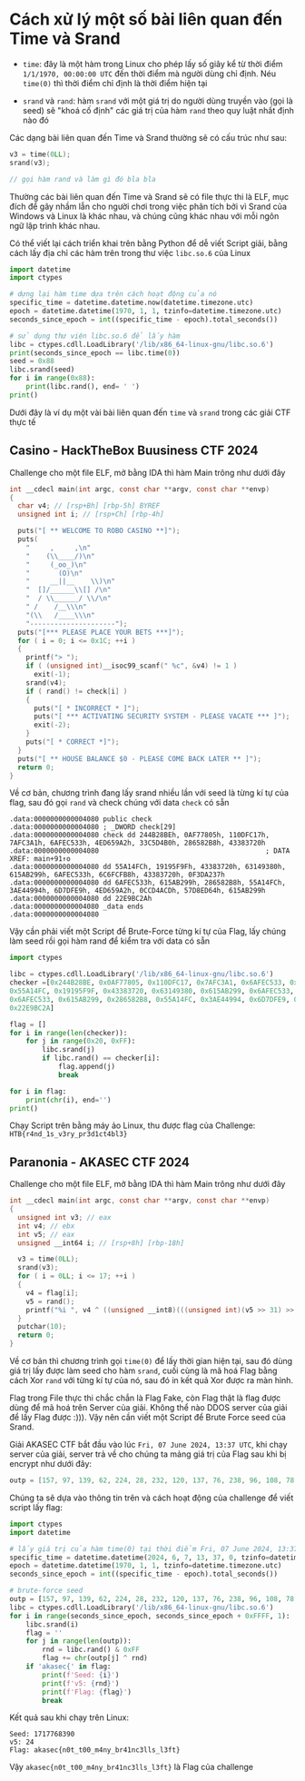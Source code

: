 # Cách xử lý một số bài liên quan đến Time và Srand

- ``time``: đây là một hàm trong Linux cho phép lấy số giây kể từ thời điểm ``1/1/1970, 00:00:00 UTC`` đến thời điểm mà người dùng chỉ định. Néu ``time(0)`` thì thời điểm chỉ định là thời điểm hiện tại

- ``srand`` và ``rand``: hàm ``srand`` với một giá trị do người dùng truyền vào (gọi là seed) sẽ "khoá cố định" các giá trị của hàm ``rand`` theo quy luật nhất định nào đó

Các dạng bài liên quan đến Time và Srand thường sẽ có cấu trúc như sau:

```C
v3 = time(0LL);
srand(v3);

// gọi hàm rand và làm gì đó bla bla
```

Thường các bài liên quan đến Time và Srand sẽ có file thực thi là ELF, mục đích để gây nhầm lẫn cho người chơi trong việc phân tích bởi vì Srand của Windows và Linux là khác nhau, và chúng cũng khác nhau với mỗi ngôn ngữ lập trình khác nhau.

Có thể viết lại cách triển khai trên bằng Python để dễ viết Script giải, bằng cách lấy địa chỉ các hàm trên trong thư việc ``libc.so.6`` của Linux

```python
import datetime
import ctypes

# dựng lại hàm time dựa trên cách hoạt động của nó
specific_time = datetime.datetime.now(datetime.timezone.utc)
epoch = datetime.datetime(1970, 1, 1, tzinfo=datetime.timezone.utc)
seconds_since_epoch = int((specific_time - epoch).total_seconds())

# sử dụng thư viện libc.so.6 để lấy hàm
libc = ctypes.cdll.LoadLibrary('/lib/x86_64-linux-gnu/libc.so.6')
print(seconds_since_epoch == libc.time(0))
seed = 0x88
libc.srand(seed)
for i in range(0x88):
    print(libc.rand(), end= ' ')
print()
```

Dưới đây là ví dụ một vài bài liên quan đến ``time`` và ``srand`` trong các giải CTF thực tế

## Casino - HackTheBox Buusiness CTF 2024

Challenge cho một file ELF, mở bằng IDA thì hàm Main trông như dưới đây

```C
int __cdecl main(int argc, const char **argv, const char **envp)
{
  char v4; // [rsp+Bh] [rbp-5h] BYREF
  unsigned int i; // [rsp+Ch] [rbp-4h]

  puts("[ ** WELCOME TO ROBO CASINO **]");
  puts(
    "     ,     ,\n"
    "    (\\____/)\n"
    "     (_oo_)\n"
    "       (O)\n"
    "     __||__    \\)\n"
    "  []/______\\[] /\n"
    "  / \\______/ \\/\n"
    " /    /__\\\n"
    "(\\   /____\\\n"
    "---------------------");
  puts("[*** PLEASE PLACE YOUR BETS ***]");
  for ( i = 0; i <= 0x1C; ++i )
  {
    printf("> ");
    if ( (unsigned int)__isoc99_scanf(" %c", &v4) != 1 )
      exit(-1);
    srand(v4);
    if ( rand() != check[i] )
    {
      puts("[ * INCORRECT * ]");
      puts("[ *** ACTIVATING SECURITY SYSTEM - PLEASE VACATE *** ]");
      exit(-2);
    }
    puts("[ * CORRECT *]");
  }
  puts("[ ** HOUSE BALANCE $0 - PLEASE COME BACK LATER ** ]");
  return 0;
}
```

Về cơ bản, chương trình đang lấy srand nhiều lần với seed là từng kí tự của flag, sau đó gọi ``rand`` và check chúng với data ``check`` có sẵn

```
.data:0000000000004080 public check
.data:0000000000004080 ; _DWORD check[29]
.data:0000000000004080 check dd 244B28BEh, 0AF77805h, 110DFC17h, 7AFC3A1h, 6AFEC533h, 4ED659A2h, 33C5D4B0h, 286582B8h, 43383720h
.data:0000000000004080                                         ; DATA XREF: main+91↑o
.data:0000000000004080 dd 55A14FCh, 19195F9Fh, 43383720h, 63149380h, 615AB299h, 6AFEC533h, 6C6FCFB8h, 43383720h, 0F3DA237h
.data:0000000000004080 dd 6AFEC533h, 615AB299h, 286582B8h, 55A14FCh, 3AE44994h, 6D7DFE9h, 4ED659A2h, 0CCD4ACDh, 57D8ED64h, 615AB299h
.data:0000000000004080 dd 22E9BC2Ah
.data:0000000000004080 _data ends
.data:0000000000004080
```

Vậy cần phải viết một Script để Brute-Force từng kí tự của Flag, lấy chúng làm seed rồi gọi hàm rand để kiểm tra với data có sẵn

```python
import ctypes

libc = ctypes.cdll.LoadLibrary('/lib/x86_64-linux-gnu/libc.so.6')
checker =[0x244B28BE, 0x0AF77805, 0x110DFC17, 0x7AFC3A1, 0x6AFEC533, 0x4ED659A2, 0x33C5D4B0, 0x286582B8, 0x43383720,
0x55A14FC, 0x19195F9F, 0x43383720, 0x63149380, 0x615AB299, 0x6AFEC533, 0x6C6FCFB8, 0x43383720, 0x0F3DA237,
0x6AFEC533, 0x615AB299, 0x286582B8, 0x55A14FC, 0x3AE44994, 0x6D7DFE9, 0x4ED659A2, 0x0CCD4ACD, 0x57D8ED64, 0x615AB299,
0x22E9BC2A]

flag = []
for i in range(len(checker)):
    for j in range(0x20, 0xFF):
        libc.srand(j)
        if libc.rand() == checker[i]:
            flag.append(j)
            break

for i in flag:
    print(chr(i), end='')
print()
```

Chạy Script trên bằng máy ảo Linux, thu được flag của Challenge: ``HTB{r4nd_1s_v3ry_pr3d1ct4bl3}``

## Paranonia - AKASEC CTF 2024

Challenge cho một file ELF, mở bằng IDA thì hàm Main trông như dưới đây

```C
int __cdecl main(int argc, const char **argv, const char **envp)
{
  unsigned int v3; // eax
  int v4; // ebx
  int v5; // eax
  unsigned __int64 i; // [rsp+8h] [rbp-18h]

  v3 = time(0LL);
  srand(v3);
  for ( i = 0LL; i <= 17; ++i )
  {
    v4 = flag[i];
    v5 = rand();
    printf("%i ", v4 ^ ((unsigned __int8)(((unsigned int)(v5 >> 31) >> 24) + v5) - ((unsigned int)(v5 >> 31) >> 24)));
  }
  putchar(10);
  return 0;
}
```

Về cơ bản thì chương trình gọi ``time(0)`` để lấy thời gian hiện tại, sau đó dùng giá trị lấy được làm seed cho hàm ``srand``, cuối cùng là mã hoá Flag bằng cách Xor ``rand`` với từng kí tự của nó, sau đó in kết quả Xor được ra màn hình.

Flag trong File thực thi chắc chắn là Flag Fake, còn Flag thật là flag được dùng để mã hoá trên Server của giải. Không thể nào DDOS server của giải để lấy Flag được :))). Vậy nên cần viết một Script để Brute Force seed của Srand.

Giải AKASEC CTF bắt đầu vào lúc ``Fri, 07 June 2024, 13:37 UTC``, khi chạy server của giải, server trả về cho chúng ta mảng giá trị của Flag sau khi bị encrypt như dưới đây:

```C
outp = [157, 97, 139, 62, 224, 28, 232, 120, 137, 76, 238, 96, 108, 78, 189, 66, 136, 193, 119, 198, 69, 130, 234, 107, 39, 68, 206, 81, 114, 250, 180, 118, 160, 179, 19, 101]
```

Chúng ta sẽ dựa vào thông tin trên và cách hoạt động của challenge để viết script lấy flag:

```python
import ctypes
import datetime

# lấy giá trị của hàm time(0) tại thời điểm Fri, 07 June 2024, 13:37 UTC
specific_time = datetime.datetime(2024, 6, 7, 13, 37, 0, tzinfo=datetime.timezone.utc)
epoch = datetime.datetime(1970, 1, 1, tzinfo=datetime.timezone.utc)
seconds_since_epoch = int((specific_time - epoch).total_seconds())

# brute-force seed
outp = [157, 97, 139, 62, 224, 28, 232, 120, 137, 76, 238, 96, 108, 78, 189, 66, 136, 193, 119, 198, 69, 130, 234, 107, 39, 68, 206, 81, 114, 250, 180, 118, 160, 179, 19, 101]
libc = ctypes.cdll.LoadLibrary('/lib/x86_64-linux-gnu/libc.so.6')
for i in range(seconds_since_epoch, seconds_since_epoch + 0xFFFF, 1):
    libc.srand(i)
    flag = ''
    for j in range(len(outp)):
        rnd = libc.rand() & 0xFF
        flag += chr(outp[j] ^ rnd)
    if 'akasec{' in flag:
        print(f'Seed: {i}')
        print(f'v5: {rnd}')
        print(f'Flag: {flag}')
        break
```

Kết quả sau khi chạy trên Linux:

```
Seed: 1717768390
v5: 24
Flag: akasec{n0t_t00_m4ny_br41nc3lls_l3ft}
```

Vậy ``akasec{n0t_t00_m4ny_br41nc3lls_l3ft}`` là Flag của challenge
